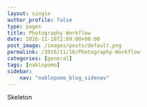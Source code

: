 ```yaml
---
layout: single
author_profile: false
type: pages
title: Photography Workflow
date: 2016-11-18T2:09:00+00:00
post_image: /images/posts/default.png
permalink: /2016/11/18/Photography-Workflow
categories: [general]
tags: [nablopomo]
sidebar:
    nav: "nablopomo_blog_sidenav"
---
```


Skeleton 
